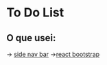 # To Do List 

## O que usei: 
-> [side nav bar](https://reactjsexample.com/react-side-nav-component/)
->[react bootstrap](https://reactstrap.github.io/)
